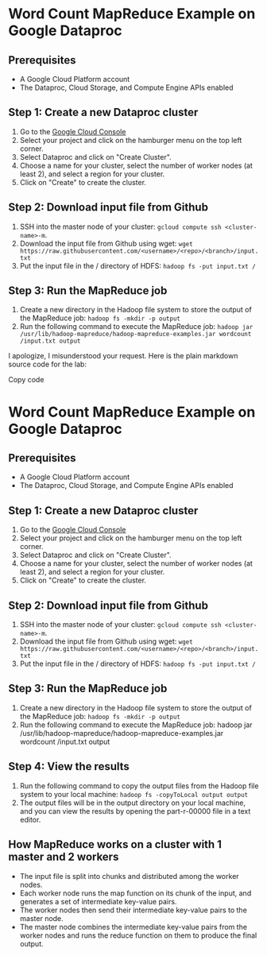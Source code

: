 # Word Count MapReduce Example on Google Dataproc

## Prerequisites
- A Google Cloud Platform account
- The Dataproc, Cloud Storage, and Compute Engine APIs enabled

## Step 1: Create a new Dataproc cluster
1. Go to the [Google Cloud Console](https://console.cloud.google.com/)
2. Select your project and click on the hamburger menu on the top left corner.
3. Select Dataproc and click on "Create Cluster".
4. Choose a name for your cluster, select the number of worker nodes (at least 2), and select a region for your cluster.
5. Click on "Create" to create the cluster.

## Step 2: Download input file from Github
1. SSH into the master node of your cluster: `gcloud compute ssh <cluster-name>-m`.
2. Download the input file from Github using wget: `wget https://raw.githubusercontent.com/<username>/<repo>/<branch>/input.txt`
3. Put the input file in the / directory of HDFS: `hadoop fs -put input.txt /`

## Step 3: Run the MapReduce job
1. Create a new directory in the Hadoop file system to store the output of the MapReduce job: `hadoop fs -mkdir -p output`
2. Run the following command to execute the MapReduce job: `hadoop jar /usr/lib/hadoop-mapreduce/hadoop-mapreduce-examples.jar wordcount /input.txt output`

I apologize, I misunderstood your request. Here is the plain markdown source code for the lab:

Copy code
# Word Count MapReduce Example on Google Dataproc

## Prerequisites
- A Google Cloud Platform account
- The Dataproc, Cloud Storage, and Compute Engine APIs enabled

## Step 1: Create a new Dataproc cluster
1. Go to the [Google Cloud Console](https://console.cloud.google.com/)
2. Select your project and click on the hamburger menu on the top left corner.
3. Select Dataproc and click on "Create Cluster".
4. Choose a name for your cluster, select the number of worker nodes (at least 2), and select a region for your cluster.
5. Click on "Create" to create the cluster.

## Step 2: Download input file from Github
1. SSH into the master node of your cluster: `gcloud compute ssh <cluster-name>-m`.
2. Download the input file from Github using wget: `wget https://raw.githubusercontent.com/<username>/<repo>/<branch>/input.txt`
3. Put the input file in the / directory of HDFS: `hadoop fs -put input.txt /`

## Step 3: Run the MapReduce job
1. Create a new directory in the Hadoop file system to store the output of the MapReduce job: `hadoop fs -mkdir -p output`
2. Run the following command to execute the MapReduce job:
hadoop jar /usr/lib/hadoop-mapreduce/hadoop-mapreduce-examples.jar wordcount /input.txt output

## Step 4: View the results
1. Run the following command to copy the output files from the Hadoop file system to your local machine: `hadoop fs -copyToLocal output output`
2. The output files will be in the output directory on your local machine, and you can view the results by opening the part-r-00000 file in a text editor.

## How MapReduce works on a cluster with 1 master and 2 workers
- The input file is split into chunks and distributed among the worker nodes.
- Each worker node runs the map function on its chunk of the input, and generates a set of intermediate key-value pairs.
- The worker nodes then send their intermediate key-value pairs to the master node.
- The master node combines the intermediate key-value pairs from the worker nodes and runs the reduce function on them to produce the final output.
